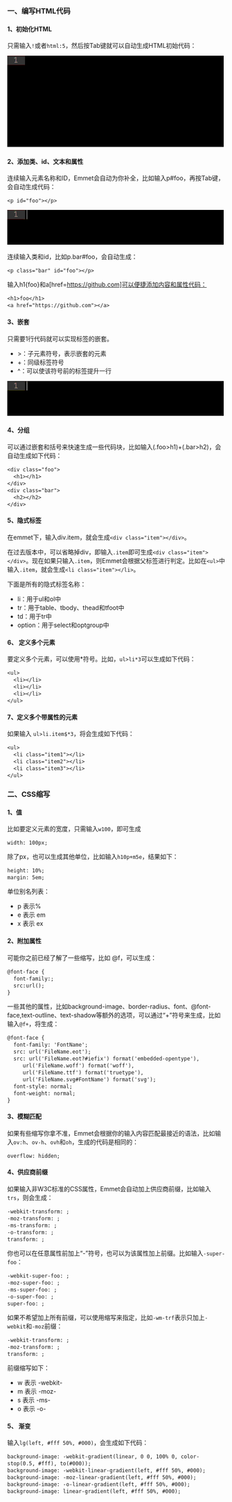 ### 一、编写HTML代码

#### 1、初始化HTML

只需输入`!`或者`html:5`，然后按Tab键就可以自动生成HTML初始代码：

![Emmet实现HTML初始化演示](emmet_html1.gif)

#### 2、添加类、id、文本和属性

连续输入元素名称和ID，Emmet会自动为你补全，比如输入p#foo，再按Tab键，会自动生成代码：
````
<p id="foo"></p>
````
![Emmet实现HTML初始化演示](emmet_html2.gif)

连续输入类和id，比如p.bar#foo，会自动生成：

````
<p class="bar" id="foo"></p>
````

输入h1{foo}和a[href=https://github.com]可以便捷添加内容和属性代码：
````
<h1>foo</h1>
<a href="https://github.com"></a>
````

#### 3、嵌套

只需要1行代码就可以实现标签的嵌套。

* \>：子元素符号，表示嵌套的元素
* +：同级标签符号
* ^：可以使该符号前的标签提升一行

![Emmet实现HTML初始化演示](emmet_html3.gif)

#### 4、分组

可以通过嵌套和括号来快速生成一些代码块，比如输入(.foo>h1)+(.bar>h2)，会自动生成如下代码：

````
<div class="foo">
  <h1></h1>
</div>
<div class="bar">
  <h2></h2>
</div>
````
#### 5、隐式标签

在emmet下，输入div.item，就会生成`<div class="item"></div>`。

在过去版本中，可以省略掉div，即输入`.item`即可生成`<div class="item"></div>`。现在如果只输入`.item`，则Emmet会根据父标签进行判定。比如在`<ul>`中输入`.item`，就会生成`<li class="item"></li>`。

下面是所有的隐式标签名称：

* li：用于ul和ol中
* tr：用于table、tbody、thead和tfoot中
* td：用于tr中
* option：用于select和optgroup中

#### 6、 定义多个元素

要定义多个元素，可以使用*符号。比如，`ul>li*3`可以生成如下代码：

````
<ul>  
  <li></li>  
  <li></li>  
  <li></li>  
</ul>  
````

#### 7、定义多个带属性的元素

如果输入 `ul>li.item$*3`，将会生成如下代码：

````
<ul>  
  <li class="item1"></li>  
  <li class="item2"></li>  
  <li class="item3"></li>  
</ul>  
````

### 二、CSS缩写

#### 1、值

比如要定义元素的宽度，只需输入`w100`，即可生成
````
width: 100px;  
````  

除了px，也可以生成其他单位，比如输入`h10p+m5e`，结果如下：

````
height: 10%;  
margin: 5em;  
````

单位别名列表：

* p 表示%  
* e 表示 em
* x 表示 ex  

#### 2、附加属性

可能你之前已经了解了一些缩写，比如 @f，可以生成：

````
@font-face {  
  font-family:;  
  src:url();  
}  
````  

一些其他的属性，比如background-image、border-radius、font、@font-face,text-outline、text-shadow等额外的选项，可以通过“+”符号来生成，比如输入`@f+`，将生成：

````
@font-face {  
  font-family: 'FontName';  
  src: url('FileName.eot');  
  src: url('FileName.eot?#iefix') format('embedded-opentype'),  
     url('FileName.woff') format('woff'),  
     url('FileName.ttf') format('truetype'),  
     url('FileName.svg#FontName') format('svg');  
  font-style: normal;  
  font-weight: normal;  
}  
````   

#### 3、模糊匹配

如果有些缩写你拿不准，Emmet会根据你的输入内容匹配最接近的语法，比如输入`ov:h`、`ov-h`、`ovh`和`oh`，生成的代码是相同的：  

````
overflow: hidden;  
````

#### 4、供应商前缀

如果输入非W3C标准的CSS属性，Emmet会自动加上供应商前缀，比如输入`trs`，则会生成：

````
-webkit-transform: ;  
-moz-transform: ;  
-ms-transform: ;  
-o-transform: ;  
transform: ;  
````

你也可以在任意属性前加上“-”符号，也可以为该属性加上前缀。比如输入`-super-foo`：

````
-webkit-super-foo: ;  
-moz-super-foo: ;  
-ms-super-foo: ;  
-o-super-foo: ;  
super-foo: ;  
````  

如果不希望加上所有前缀，可以使用缩写来指定，比如`-wm-trf`表示只加上`-webkit`和`-moz`前缀：  

````
-webkit-transform: ;  
-moz-transform: ;  
transform: ;  
````
前缀缩写如下：

* w 表示 -webkit-
* m 表示 -moz-
* s 表示 -ms-
* o 表示 -o-  

#### 5、 渐变

输入`lg(left, #fff 50%, #000)`，会生成如下代码：

````
background-image: -webkit-gradient(linear, 0 0, 100% 0, color-stop(0.5, #fff), to(#000));  
background-image: -webkit-linear-gradient(left, #fff 50%, #000);  
background-image: -moz-linear-gradient(left, #fff 50%, #000);  
background-image: -o-linear-gradient(left, #fff 50%, #000);  
background-image: linear-gradient(left, #fff 50%, #000);  
````
